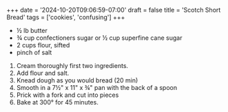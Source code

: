 +++
date = '2024-10-20T09:06:59-07:00'
draft = false
title = 'Scotch Short Bread'
tags = ['cookies', 'confusing']
+++

* ½ lb butter
* ¾ cup confectioners sugar or ½ cup superfine cane sugar
* 2 cups flour, sifted
* pinch of salt

1. Cream thoroughly first two ingredients.
2. Add flour and salt.
3. Knead dough as you would bread (20 min)
4. Smooth in a 7½" x 11" x ¾" pan with the back of a spoon
5. Prick with a fork and cut into pieces
6. Bake at 300° for 45 minutes.
